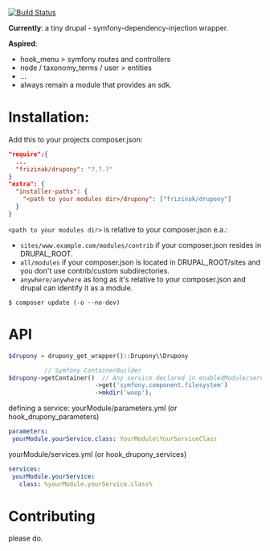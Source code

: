 [![Build Status](https://travis-ci.org/frizinak/drupony.svg)](https://travis-ci.org/frizinak/drupony)

**Currently**: a tiny drupal - symfony-dependency-injection wrapper.

**Aspired**:

 - hook_menu > symfony routes and controllers
 - node / taxonomy_terms / user > entities
 - ...
 - always remain a module that provides an sdk.

# Installation:

Add this to your projects composer.json:

```json
"require":{
  ...
  "frizinak/drupony": "?.?.?"
}
"extra": {
  "installer-paths": {
    "<path to your modules dir>/drupony": ["frizinak/drupony"]
  }
}
```

`<path to your modules dir>` is relative to your composer.json
e.a.:

  - `sites/www.example.com/modules/contrib` if your composer.json resides in DRUPAL_ROOT.
  - `all/modules` if your composer.json is located in DRUPAL_ROOT/sites and you don't use contrib/custom subdirectories.
  - `anywhere/anywhere` as long as it's relative to your composer.json and drupal can identify it as a module.


`$ composer update (-o --no-dev)`


# API

```php
$drupony = drupony_get_wrapper()::Drupony\\Drupony

          // Symfony ContainerBuilder
$drupony->getContainer()  // Any service declared in enabledModule/service.yml
                        ->get('symfony.component.filesystem')
                        ->mkdir('woop');
```

defining a service:
yourModule/parameters.yml (or hook_drupony_parameters)
```yml
parameters:
 yourModule.yourService.class: YourModule\YourServiceClass
```

yourModule/services.yml (or hook_drupony_services)
```yml
services:
 yourModule.yourService:
   class: %yourModule.yourService.class%
```

# Contributing

please do.

